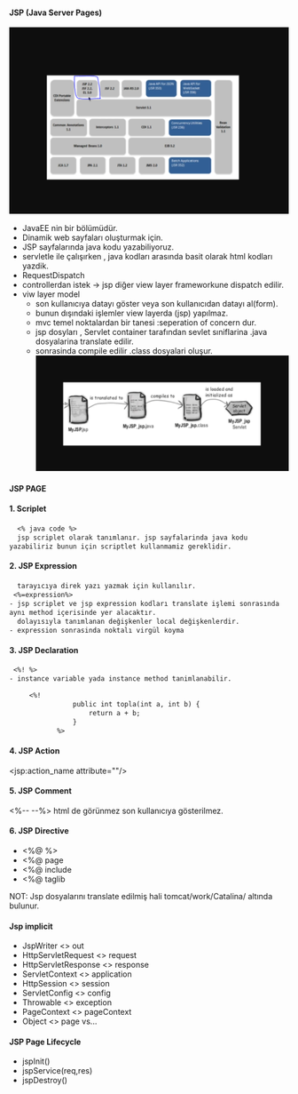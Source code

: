 
#### JSP (Java Server Pages)
![img.png](img.png)

- JavaEE nin bir bölümüdür.
- Dinamik web sayfaları oluşturmak için.
- JSP sayfalarında java kodu yazabiliyoruz.
- servletle ile çalışırken , java kodları arasında basit olarak html kodları yazdik.
- RequestDispatch
- controllerdan istek -> jsp diğer view layer frameworkune dispatch edilir.
- viw layer model
  - son kullanıcıya datayı göster veya son kullanıcıdan datayı al(form).
  - bunun dışındaki işlemler view layerda (jsp) yapılmaz.
  - mvc temel noktalardan bir tanesi :seperation of concern dur.
  - jsp dosyları , Servlet container tarafından sevlet sıniflarina .java dosyalarina translate edilir.
  - sonrasinda compile edilir .class dosyalari oluşur.
![img_1.png](img_1.png)


#### JSP PAGE
  #### 1. Scriplet 
      <% java code %>  
      jsp scriplet olarak tanımlanır. jsp sayfalarinda java kodu yazabiliriz bunun için scriptlet kullanmamiz gereklidir.
  #### 2. JSP Expression
      tarayıcıya direk yazı yazmak için kullanılır.
     <%=expression%>
    - jsp scriplet ve jsp expression kodları translate işlemi sonrasında aynı method içerisinde yer alacaktır.
      dolayısıyla tanımlanan değişkenler local değişkenlerdir. 
    - expression sonrasinda noktalı virgül koyma
    
  #### 3. JSP Declaration
     <%! %>
    - instance variable yada instance method tanimlanabilir.
```
     <%!
                public int topla(int a, int b) {
                    return a + b;
                }
            %>
```
   #### 4. JSP Action
   <jsp:action_name attribute=""/>

   #### 5. JSP Comment
   <%-- --%> html de görünmez son kullanıcıya gösterilmez.

   #### 6. JSP Directive
   - <%@      %>
   - <%@ page
   - <%@ include
   - <%@ taglib 
   
NOT: Jsp dosyalarını translate edilmiş hali tomcat/work/Catalina/ altında bulunur.
 #### Jsp implicit  
  - JspWriter           <> out
  - HttpServletRequest  <> request
  - HttpServletResponse <> response
  - ServletContext      <> application
  - HttpSession         <> session
  - ServletConfig       <> config
  - Throwable           <> exception
  - PageContext         <> pageContext
  - Object              <> page 
     vs...

 #### JSP Page Lifecycle
  - jspInit()
  - jspService(req,res)
  - jspDestroy()

